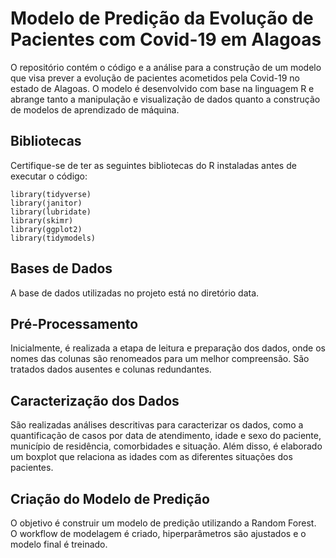 # Modelo de Predição da Evolução de Pacientes com Covid-19 em Alagoas

O repositório contém o código e a análise para a construção de um modelo que visa prever a evolução de pacientes acometidos pela Covid-19 no estado de Alagoas. O modelo é desenvolvido com base na linguagem R e abrange tanto a manipulação e visualização de dados quanto a construção de modelos de aprendizado de máquina.

## Bibliotecas

Certifique-se de ter as seguintes bibliotecas do R instaladas antes de executar o código:
```
library(tidyverse)
library(janitor)
library(lubridate)
library(skimr)
library(ggplot2)
library(tidymodels)
```

## Bases de Dados

A base de dados utilizadas no projeto está no diretório data. 

## Pré-Processamento

Inicialmente, é realizada a etapa de leitura e preparação dos dados, onde os nomes das colunas são renomeados para um melhor compreensão. São tratados dados ausentes e colunas redundantes.

## Caracterização dos Dados

São realizadas análises descritivas para caracterizar os dados, como a quantificação de casos por data de atendimento, idade e sexo do paciente, município de residência, comorbidades e situação. Além disso, é elaborado um boxplot que relaciona as idades com as diferentes situações dos pacientes.

## Criação do Modelo de Predição

O objetivo é construir um modelo de predição utilizando a Random Forest. O workflow de modelagem é criado, hiperparâmetros são ajustados e o modelo final é treinado.


